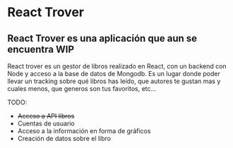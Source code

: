 # React Trover

## React Trover es una aplicación que aun se encuentra **WIP**

React trover es un gestor de libros realizado en React, con un backend con Node y acceso a la base de datos de Mongodb. Es un lugar donde poder llevar un tracking sobre qué libros has leído, que autores te gustan mas y cuales menos, que generos son tus favoritos, etc...

TODO:
- ~~Acceso a API libros~~
- Cuentas de usuario
- Acceso a la información en forma de gráficos
- Creación de datos sobre el libro
